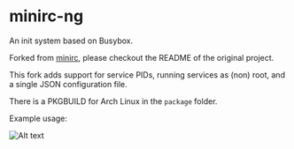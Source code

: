 # minirc-ng

An init system based on Busybox.

Forked from [minirc](https://github.com/hut/minirc), please checkout the README of the original project.

This fork adds support for service PIDs, running services as (non) root, and a single JSON configuration file.

There is a PKGBUILD for Arch Linux in the `package` folder.

Example usage:

![Alt text](https://isaricblob.blob.core.windows.net/github/minirc2.png)

